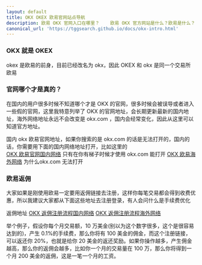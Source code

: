 ```yaml
---
layout: default
title: OKX OKEX 欧易官网站点导航
description: 欧易 OKX 官网入口在哪里？	欧易 OKX 官方网站是什么？欧易是什么？	OKEX 官网又是什么？	欧易 OKEX 官网登录登录入口在哪里？OKX 官网登录怎么登录？
canonical_url: 'https://tggsearch.github.io/docs/okx-intro.html'
---
```

### OKX 就是 OKEX
okex 是欧易的前身，目前已经改名为 okx，因此 OKEX 和 okx 是同一个交易所欧易

### 官网哪个才是真的？
在国内的用户很多时候不知道哪个才是 OKX 的官网，很多时候会被误导或者进入一些假的官网，这里我特意列举了 OKX 的官网地址，会长期更新最新的国内地址，海外网络地址永远不会改变是 okx.com ，国内会经常变化，因此从这里可以知道官方地址。

国内 okx 欧易官网地址，如果你搜索的是 okx.com 的话是无法打开的，国内的话，你需要用下面的国内网络地址打开，比如这里的  
[OKX 欧易官网国内网络](https://www.cnouyi.careers/join/7227018) 
只有在你有梯子时候才使用 okx.com 能打开 
[OKX 欧易海外网络](https://www.okx.com/join/7227018) 
为什么okx.com 无法打开

### 欧易返佣
大家如果是刚使用欧易一定要用返佣链接去注册，这样你每笔交易都会得到收费优惠，所以我建议大家都从下面这些地址去注册登录，有人会问什么是手续费优化

返佣地址
[OKX 返佣注册流程国内网络](https://www.cnouyi.expert/join/94418040) 
[OKX 返佣注册流程海外网络](https://www.okx.coms/join/94418040)

举个例子，假设你每个月交易额，10 万美金(别以为这个数字很多，这个是很容易达到的)，产生 0.1%的手续费，那么你将有 100 美金的佣金，而这个注册链接，可以返还你 20%，也就是给你 20 美金的返还奖励。如果你操作越多，产生佣金越高，那么你的返佣会越多，比如你一个月的交易量在 100 万，那么你将得到一个月 200 美金的返佣，这是一笔一个月的工资。
